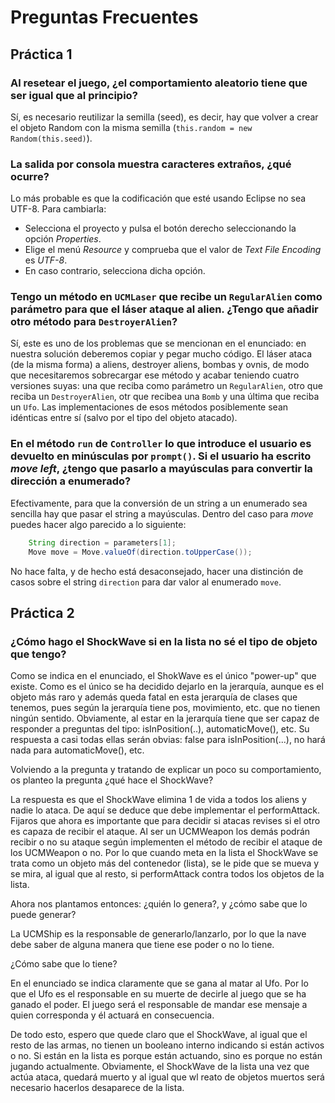 # Preguntas Frecuentes

## Práctica 1


### Al resetear el juego, ¿el comportamiento aleatorio tiene que ser igual que al principio?

Sí, es necesario reutilizar la semilla (seed), es decir, hay que volver a crear el objeto Random con la misma semilla (`this.random = new Random(this.seed)`).

### La salida por consola muestra caracteres extraños, ¿qué ocurre?

Lo más probable es que la codificación que esté usando Eclipse no sea UTF-8. Para cambiarla:
- Selecciona el proyecto y pulsa el botón derecho seleccionando la opción *Properties*. 
- Elige el menú *Resource* y  comprueba que el valor de *Text File Encoding* es *UTF-8*. 
- En caso contrario, selecciona dicha opción.


### Tengo un método en `UCMLaser` que recibe un `RegularAlien` como parámetro para que el láser ataque al alien. ¿Tengo que añadir otro método para `DestroyerAlien`?

Sí, este es uno de los problemas que se mencionan en el enunciado: en nuestra solución deberemos copiar y pegar mucho código. El láser ataca (de la misma forma) a aliens, destroyer aliens, bombas y ovnis, de modo que necesitaremos
sobrecargar ese método y acabar teniendo cuatro versiones suyas: una que reciba como parámetro un `RegularAlien`, otro que reciba un `DestroyerAlien`, otr que recibea una `Bomb` y una última que reciba un `Ufo`. Las implementaciones de esos
métodos posiblemente sean idénticas entre sí (salvo por el tipo del objeto atacado).

### En el método `run` de `Controller` lo que introduce el usuario es devuelto en minúsculas por `prompt()`. Si el usuario ha escrito *move left*, ¿tengo que pasarlo a mayúsculas para convertir la dirección a enumerado?

Efectivamente, para que la conversión de un string a un enumerado sea sencilla hay que pasar el string a mayúsculas. Dentro del caso para *move* puedes hacer algo parecido a lo siguiente:

```java
    String direction = parameters[1];
    Move move = Move.valueOf(direction.toUpperCase());
```

No hace falta, y de hecho está desaconsejado, hacer una distinción de casos sobre el string `direction` para dar valor al enumerado `move`.

## Práctica 2

### ¿Cómo hago el ShockWave si en la lista no sé el tipo de objeto que tengo?

Como se indica en el enunciado, el ShokWave es el único "power-up" que existe. Como es el único se ha decidido dejarlo en la jerarquía, aunque es el objeto más raro y además queda fatal en esta jerarquía de clases que tenemos, pues según la jerarquía tiene pos, movimiento, etc. que no tienen ningún sentido. Obviamente, al estar en la jerarquía tiene que ser capaz de responder a preguntas del tipo: isInPosition(..), automaticMove(), etc. Su respuesta a casi todas ellas serán obvias: false para isInPosition(...), no hará nada para automaticMove(), etc.

Volviendo a la pregunta y tratando de explicar un poco su comportamiento, os planteo la pregunta ¿qué hace el ShockWave?

La respuesta es que el ShockWave elimina 1 de vida a todos los aliens y nadie lo ataca. De aquí se deduce que debe implementar el performAttack. Fijaros que ahora es importante que para decidir si atacas revises si el otro es capaza de recibir el ataque. Al ser un UCMWeapon  los demás podrán recibir o no su ataque según implementen el método de recibir el ataque de los UCMWeapon o no.  Por lo que cuando meta en la lista el ShockWave  se trata como un objeto más del contenedor (lista), se le pide que se mueva y se mira, al igual que al resto, si performAttack contra todos los objetos de la lista.

Ahora nos plantamos entonces: ¿quién lo genera?, y ¿cómo sabe que lo puede generar?

La UCMShip es la responsable de generarlo/lanzarlo, por lo que la nave debe saber de alguna manera que tiene ese poder o no lo tiene.

¿Cómo sabe que lo tiene? 

En el enunciado se indica claramente que se gana al matar al Ufo. Por lo que el Ufo es el responsable en su muerte de decirle al juego que se ha ganado el poder. El juego será el responsable de mandar ese mensaje a quien corresponda y él actuará en consecuencia.

De todo esto, espero que quede claro que el ShockWave, al igual que el resto de las armas, no tienen un booleano interno indicando si están activos o no. Si están en la lista es porque están actuando, sino es porque no están jugando actualmente. Obviamente, el ShockWave de la lista una vez que actúa ataca, quedará muerto y al igual que wl reato de objetos muertos será necesario hacerlos desaparece de la lista.
